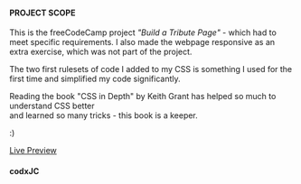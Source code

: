 #### PROJECT SCOPE

This is the freeCodeCamp project *"Build a Tribute Page"* - 
which had to meet specific requirements. 
I also made the webpage responsive as an extra exercise, which was not part of the project.

The two first rulesets of code I added to my CSS is something I used for the first time
and simplified my code significantly.

Reading the book "CSS in Depth" by Keith Grant has helped so much to understand CSS better <br> and learned so many tricks - this book is a keeper.

:)

[Live Preview](https://raw.githack.com/codxJC/P6.Tribute_Page/master/index.html)

#### codxJC
